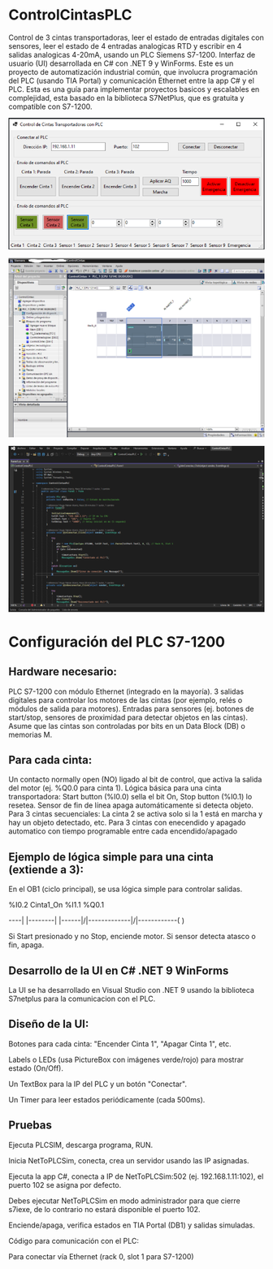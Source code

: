 # ControlCintasPLC
Control de 3 cintas transportadoras, leer el estado de entradas digitales con sensores, leer el estado de 4 entradas analogicas RTD y escribir en 4 salidas analogicas 4-20mA, usando un PLC Siemens S7-1200.
Interfaz de usuario (UI) desarrollada en C# con .NET 9 y WinForms. 
Este es un proyecto de automatización industrial común, que involucra programación del PLC (usando TIA Portal) y comunicación Ethernet entre la app C# y el PLC. 
Esta es una guía para implementar proyectos basicos y escalables en complejidad, esta basado en la biblioteca S7NetPlus, que es gratuita y compatible con S7-1200.

![Interface de Usuario](screen_1.png)

![TIA Portal](screen_2.png)

![Codigo fuente Visual Studio](screen_3.png)

# Configuración del PLC S7-1200
## Hardware necesario:

PLC S7-1200 con módulo Ethernet (integrado en la mayoría).
3 salidas digitales para controlar los motores de las cintas (por ejemplo, relés o módulos de salida para motores).
Entradas para sensores (ej. botones de start/stop, sensores de proximidad para detectar objetos en las cintas).
Asume que las cintas son controladas por bits en un Data Block (DB) o memorias M.

## Para cada cinta: 
Un contacto normally open (NO) ligado al bit de control, que activa la salida del motor (ej. %Q0.0 para cinta 1).
Lógica básica para una cinta transportadora: Start button (%I0.0) sella el bit On, Stop button (%I0.1) lo resetea. Sensor de fin de línea apaga automáticamente si detecta objeto.
Para 3 cintas secuenciales: La cinta 2 se activa solo si la 1 está en marcha y hay un objeto detectado, etc.
Para 3 cintas con enecendido y apagado automatico con tiempo programable entre cada encendido/apagado

## Ejemplo de lógica simple para una cinta (extiende a 3):
En el OB1 (ciclo principal), se usa lógica simple para controlar salidas.

%I0.2      Cinta1_On    %I1.1           %Q0.1

----| |--------| |------|/|-------------|/|------------( )

Si Start presionado y no Stop, enciende motor.
Si sensor detecta atasco o fin, apaga.

## Desarrollo de la UI en C# .NET 9 WinForms
La UI se ha desarrollado en Visual Studio con .NET 9 usando la biblioteca S7netplus para la comunicacion con el PLC.

## Diseño de la UI:
Botones para cada cinta: "Encender Cinta 1", "Apagar Cinta 1", etc.

Labels o LEDs (usa PictureBox con imágenes verde/rojo) para mostrar estado (On/Off).

Un TextBox para la IP del PLC y un botón "Conectar".

Un Timer para leer estados periódicamente (cada 500ms).

## Pruebas
Ejecuta PLCSIM, descarga programa, RUN.

Inicia NetToPLCSim, conecta, crea un servidor usando las IP asignadas.

Ejecuta la app C#, conecta a IP de NetToPLCSim:502 (ej. 192.168.1.11:102), el puerto 102 se asigna por defecto.

Debes ejecutar NetToPLCSim en modo administrador para que cierre s7iexe, de lo contrario no estará disponible el puerto 102.

Enciende/apaga, verifica estados en TIA Portal (DB1) y salidas simuladas.

Código para comunicación con el PLC:

Para conectar vía Ethernet (rack 0, slot 1 para S7-1200)


